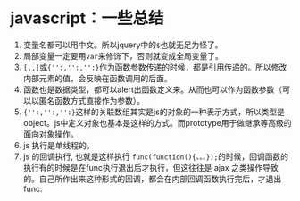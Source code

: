 # javascript：一些总结

1. 变量名都可以用中文。所以jquery中的```$```也就无足为怪了。
2. 局部变量一定要用```var```来修饰下，否则就变成全局变量了。
3. ```[,,]```或```{'':,'':,'':}```作为函数参数传递的时候，都是引用传递的。所以修改内部元素的值，会反映在函数调用的后面。
4. 函数也是数据类型，都可以alert出函数定义来。从而也可以作为函数参数（可以以匿名函数方式直接作为参数）。
5. ```{'':,'':,'':}```这样的关联数组其实是js的对象的一种表示方式，所以类型是object。js中定义对象也基本是这样的方式。而prototype用于做继承等高级的面向对象操作。
6. js 执行是单线程的。
7. js 的回调执行, 也就是这样执行 ```func(function(){。。。});```的时候，回调函数的执行有的时候是在func执行退出后才执行，但这往往是 ajax 之类操作导致的。自己所作出来这种形式的回调，都会在内部回调函数执行完后，才退出 func.

